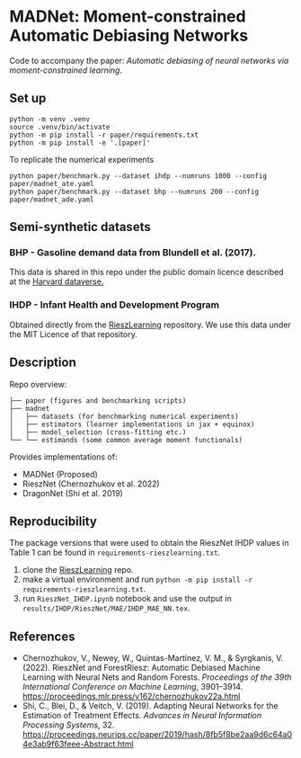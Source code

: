 # MADNet: Moment-constrained Automatic Debiasing Networks

Code to accompany the paper: _Automatic debiasing of neural networks via moment-constrained learning_.

## Set up

```shell
python -m venv .venv
source .venv/bin/activate
python -m pip install -r paper/requirements.txt
python -m pip install -e '.[paper]'
```

To replicate the numerical experiments

```shell
python paper/benchmark.py --dataset ihdp --numruns 1000 --config paper/madnet_ate.yaml
python paper/benchmark.py --dataset bhp --numruns 200 --config paper/madnet_ade.yaml
```

## Semi-synthetic datasets

### BHP - Gasoline demand data from Blundell et al. (2017).

This data is shared in this repo under the public domain licence described at the [Harvard dataverse.](https://dataverse.harvard.edu/dataset.xhtml;jsessionid=ab284f8afb3805aad6f8c6b9ddca?persistentId=doi%3A10.7910%2FDVN%2F0YALNP&version=&q=&fileTypeGroupFacet=%22Data%22&fileAccess=&fileTag=&fileSortField=&fileSortOrder=)

### IHDP - Infant Health and Development Program

Obtained directly from the [RieszLearning](https://github.com/victor5as/RieszLearning/) repository. We use this data under the MIT Licence of that repository.

## Description

Repo overview:

```
├── paper (figures and benchmarking scripts)
├── madnet
│   ├── datasets (for benchmarking numerical experiments)
│   ├── estimators (learner implementations in jax + equinox)
│   ├── model_selection (cross-fitting etc.)
└── └── estimands (some common average moment functionals)
```

Provides implementations of:

- MADNet (Proposed)
- RieszNet (Chernozhukov et al. 2022)
- DragonNet (Shi et al. 2019)

## Reproducibility

The package versions that were used to obtain the RieszNet IHDP values in Table 1 can be found in `requirements-rieszlearning.txt`.

1. clone the [RieszLearning](https://github.com/victor5as/RieszLearning) repo.
2. make a virtual environment and run `python -m pip install -r requirements-rieszlearning.txt`.
3. run `RieszNet_IHDP.ipynb` notebook and use the output in `results/IHDP/RieszNet/MAE/IHDP_MAE_NN.tex`.

## References

- Chernozhukov, V., Newey, W., Quintas-Martı́nez, V. M., & Syrgkanis, V. (2022). RieszNet and ForestRiesz: Automatic Debiased Machine Learning with Neural Nets and Random Forests. _Proceedings of the 39th International Conference on Machine Learning_, 3901–3914. https://proceedings.mlr.press/v162/chernozhukov22a.html
- Shi, C., Blei, D., & Veitch, V. (2019). Adapting Neural Networks for the Estimation of Treatment Effects. _Advances in Neural Information Processing Systems_, 32. https://proceedings.neurips.cc/paper/2019/hash/8fb5f8be2aa9d6c64a04e3ab9f63feee-Abstract.html
